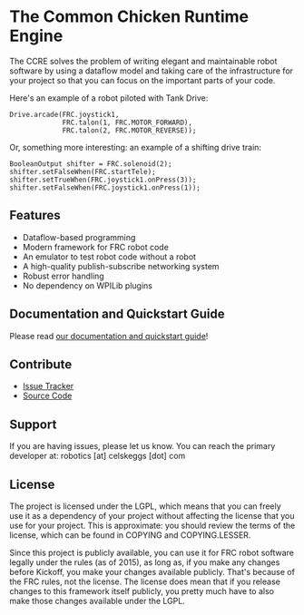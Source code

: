 The Common Chicken Runtime Engine
=================================

The CCRE solves the problem of writing elegant and maintainable robot software
by using a dataflow model and taking care of the infrastructure for your
project so that you can focus on the important parts of your code.

Here's an example of a robot piloted with Tank Drive:

    Drive.arcade(FRC.joystick1,
                 FRC.talon(1, FRC.MOTOR_FORWARD),
                 FRC.talon(2, FRC.MOTOR_REVERSE));

Or, something more interesting: an example of a shifting drive train:

    BooleanOutput shifter = FRC.solenoid(2);
    shifter.setFalseWhen(FRC.startTele);
    shifter.setTrueWhen(FRC.joystick1.onPress(3));
    shifter.setFalseWhen(FRC.joystick1.onPress(1));

Features
--------

- Dataflow-based programming
- Modern framework for FRC robot code
- An emulator to test robot code without a robot
- A high-quality publish-subscribe networking system
- Robust error handling
- No dependency on WPILib plugins

Documentation and Quickstart Guide
-----------------------------------

Please read [our documentation and quickstart guide](http://cgscomwww.catlin.edu/~skeggsc/ccre-docs/)!

Contribute
----------

- [Issue Tracker](https://github.com/flamingchickens1540/Common-Chicken-Runtime-Engine/issues)
- [Source Code](https://github.com/flamingchickens1540/Common-Chicken-Runtime-Engine)

Support
-------

If you are having issues, please let us know. You can reach the primary
developer at: robotics [at] celskeggs [dot] com

License
-------

The project is licensed under the LGPL, which means that you can freely use it
as a dependency of your project without affecting the license that you use for
your project. This is approximate: you should review the terms of the license,
which can be found in COPYING and COPYING.LESSER.

Since this project is publicly available, you can use it for FRC robot software
legally under the rules (as of 2015), as long as, if you make any changes
before Kickoff, you make your changes available publicly. That's because of the
FRC rules, not the license. The license does mean that if you release changes
to this framework itself publicly, you pretty much have to also make those
changes available under the LGPL.

